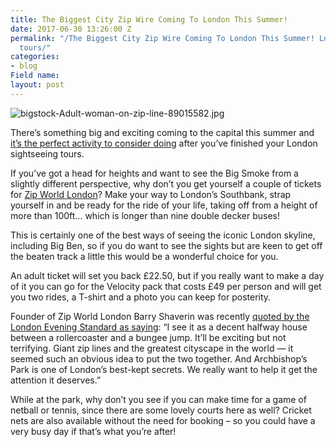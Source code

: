 ```yaml
---
title: The Biggest City Zip Wire Coming To London This Summer!
date: 2017-06-30 13:26:00 Z
permalink: "/The Biggest City Zip Wire Coming To London This Summer! London sightseeing
  tours/"
categories:
- blog
Field name: 
layout: post
---
```


![bigstock-Adult-woman-on-zip-line-89015582.jpg](/uploads/bigstock-Adult-woman-on-zip-line-89015582.jpg)

There’s something big and exciting coming to the capital this summer and [it’s the perfect activity to consider doing](http://www.insider-london.co.uk/tours/) after you’ve finished your London sightseeing tours.

If you’ve got a head for heights and want to see the Big Smoke from a slightly different perspective, why don’t you get yourself a couple of tickets for [Zip World London](https://www.zipworld.co.uk/adventure/detail/zip-world-london)? Make your way to London’s Southbank, strap yourself in and be ready for the ride of your life, taking off from a height of more than 100ft… which is longer than nine double decker buses!

This is certainly one of the best ways of seeing the iconic London skyline, including Big Ben, so if you do want to see the sights but are keen to get off the beaten track a little this would be a wonderful choice for you.

An adult ticket will set you back £22.50, but if you really want to make a day of it you can go for the Velocity pack that costs £49 per person and will get you two rides, a T-shirt and a photo you can keep for posterity.

Founder of Zip World London Barry Shaverin was recently [quoted by the London Evening Standard as saying](https://www.standard.co.uk/news/london/london-to-get-50mph-urban-zip-wire-which-will-be-fastest-in-any-major-city-in-the-world-a3573656.html): “I see it as a decent halfway house between a rollercoaster and a bungee jump. It’ll be exciting but not terrifying. Giant zip lines and the greatest cityscape in the world — it seemed such an obvious idea to put the two together. And Archbishop’s Park is one of London’s best-kept secrets. We really want to help it get the attention it deserves.”

While at the park, why don’t you see if you can make time for a game of netball or tennis, since there are some lovely courts here as well? Cricket nets are also available without the need for booking – so you could have a very busy day if that’s what you’re after!
